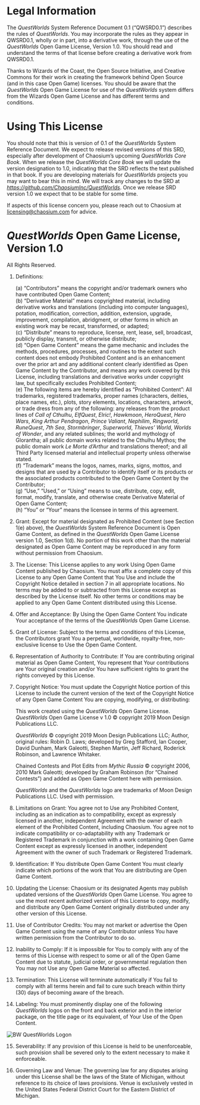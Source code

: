 # Legal Information

The *QuestWorlds* System Reference Document 0.1 (“QWSRD0.1”) describes the rules of *QuestWorlds*. You may incorporate the rules as they appear in QWSRD0.1, wholly or in part, into a derivative work, through the use of the *QuestWorlds* Open Game License, Version 1.0. You should read and understand the terms of that license before creating a derivative work from QWSRD0.1.

Thanks to Wizards of the Coast, the Open Source Initiative, and Creative Commons for their work in creating the framework behind Open Source (and in this case Open Game) licenses. You should be aware that the *QuestWorlds* Open Game License for use of the *QuestWorlds* system differs from the Wizards Open Game License and has different terms and conditions.

# Using This License
You should note that this is version of 0.1 of the *QuestWorlds* System Reference Document. We expect to release revised versions of this SRD, especially after development of Chaosium’s upcoming *QuestWorlds Core Book*. When we release the *QuestWorlds Core Book* we will update the version designation to 1.0, indicating that the SRD reflects the text published in that book. If you are developing materials for *QuestWorlds* projects you may want to bear this in mind. We will track any changes to the SRD at *https://github.com/ChaosiumInc/QuestWorlds*.
Once we release SRD version 1.0 we expect that to be stable for some time.

If aspects of this license concern you, please reach out to Chaosium at licensing@chaosium.com for advice.

# *QuestWorlds* Open Game License, Version 1.0

All Rights Reserved.

1. Definitions:

   (a) “Contributors” means the copyright and/or trademark owners who have contributed Open Game Content;  
   (b) “Derivative Material” means copyrighted material, including derivative works and translations (including into computer languages), potation, modification, correction, addition, extension, upgrade, improvement, compilation, abridgment, or other forms in which an existing work may be recast, transformed, or adapted;  
   (c) “Distribute” means to reproduce, license, rent, lease, sell, broadcast, publicly display, transmit, or otherwise distribute;  
   (d) “Open Game Content” means the game mechanic and includes the methods, procedures, processes, and routines to the extent such content does not embody Prohibited Content and is an enhancement over the prior art and any additional content clearly identified as Open Game Content by the Contributor, and means any work covered by this License, including translations and derivative works under copyright law, but specifically excludes Prohibited Content;  
   (e) The following items are hereby identified as “Prohibited Content”: All trademarks, registered trademarks, proper names (characters, deities, place names, etc.), plots, story elements, locations, characters, artwork, or trade dress from any of the following: any releases from the product lines of *Call of Cthulhu*, *ElfQuest*, *Elric!*, *Hawkmoon*, *HeroQuest*, *Hero Wars*, *King Arthur Pendragon*, *Prince Valiant*, *Nephilim*, *Ringworld*, *RuneQuest*, *7th Sea*, *Stormbringer*, *Superworld*, *Thieves’ World*, *Worlds of Wonder*, and any related sublines; the world and mythology of Glorantha; all public domain works related to the Cthulhu Mythos; the public domain work *Le Morte d’Arthur* and translations thereof; and all Third Party licensed material and intellectual property unless otherwise stated.  
   (f) “Trademark” means the logos, names, marks, signs, mottos, and designs that are used by a Contributor to identify itself or its products or the associated products contributed to the Open Game Content by the Contributor;  
   (g) “Use,” “Used,” or “Using” means to use, distribute, copy, edit, format, modify, translate, and otherwise create Derivative Material of Open Game Content;  
   (h) “You” or “Your” means the licensee in terms of this agreement.

2. Grant: Except for material designated as Prohibited Content (see Section 1(e) above), the *QuestWorlds* System Reference Document is Open Game Content, as defined in the *QuestWorlds* Open Game License version 1.0, Section 1(d). No portion of this work other than the material designated as Open Game Content may be reproduced in any form without permission from Chaosium.
3. The License: This License applies to any work Using Open Game Content published by Chaosium. You must affix a complete copy of this License to any Open Game Content that You Use and include the Copyright Notice detailed in section 7 in all appropriate locations. No terms may be added to or subtracted from this License except as described by the License itself. No other terms or conditions may be applied to any Open Game Content distributed using this License.
4. Offer and Acceptance: By Using the Open Game Content You indicate Your acceptance of the terms of the *QuestWorlds* Open Game License.
5. Grant of License: Subject to the terms and conditions of this License, the Contributors grant You a perpetual, worldwide, royalty-free, non-exclusive license to Use the Open Game Content.
6. Representation of Authority to Contribute: If You are contributing original material as Open Game Content, You represent that Your contributions are Your original creation and/or You have sufficient rights to grant the rights conveyed by this License.
7. Copyright Notice: You must update the Copyright Notice portion of this License to include the current version of the text of the Copyright Notice of any Open Game Content You are copying, modifying, or distributing:

   This work created using the *QuestWorlds* Open Game License.
*QuestWorlds* Open Game License v 1.0 © copyright 2019 Moon Design Publications LLC.

   *QuestWorlds* © copyright 2019 Moon Design Publications LLC; Author, original rules: Robin D. Laws; developed by Greg Stafford, Ian Cooper, David Dunham, Mark Galeotti, Stephen Martin, Jeff Richard, Roderick Robinson, and Lawrence Whitaker.

   Chained Contests and Plot Edits from *Mythic Russia* © copyright 2006, 2010 Mark Galeotti; developed by Graham Robinson (for “Chained Contests”) and added as Open Game Content here with permission.

   *QuestWorlds* and the *QuestWorlds* logo are trademarks of Moon Design Publications LLC. Used with permission.  

8. Limitations on Grant: You agree not to Use any Prohibited Content, including as an indication as to compatibility, except as expressly licensed in another, independent Agreement with the owner of each element of the Prohibited Content, including Chaosium. You agree not to indicate compatibility or co-adaptability with any Trademark or Registered Trademark in conjunction with a work containing Open Game Content except as expressly licensed in another, independent Agreement with the owner of such Trademark or Registered Trademark.
9. Identification: If You distribute Open Game Content You must clearly indicate which portions of the work that You are distributing are Open Game Content.
10. Updating the License: Chaosium or its designated Agents may publish updated versions of the *QuestWorlds* Open Game License. You agree to use the most recent authorized version of this License to copy, modify, and distribute any Open Game Content originally distributed under any other version of this License.
11. Use of Contributor Credits: You may not market or advertise the Open Game Content using the name of any Contributor unless You have written permission from the Contributor to do so.
12. Inability to Comply: If it is impossible for You to comply with any of the terms of this License with respect to some or all of the Open Game Content due to statute, judicial order, or governmental regulation then You may not Use any Open Game Material so affected.
13. Termination: This License will terminate automatically if You fail to comply with all terms herein and fail to cure such breach within thirty (30) days of becoming aware of the breach.
14. Labeling: You must prominently display one of the following *QuestWorlds* logos on the front and back exterior and in the interior package, on the title page or its equivalent, of Your Use of the Open Content.

<insert bw QuestWorlds LOGO> 
<insert color QuestWorlds LOGO>

![BW QuestWorlds Logon]()

15. Severability: If any provision of this License is held to be unenforceable, such provision shall be severed only to the extent necessary to make it enforceable.

16. Governing Law and Venue: The governing law for any disputes arising under this License shall be the laws of the State of Michigan, without reference to its choice of laws provisions. Venue is exclusively vested in the United States Federal District Court for the Eastern District of Michigan.

